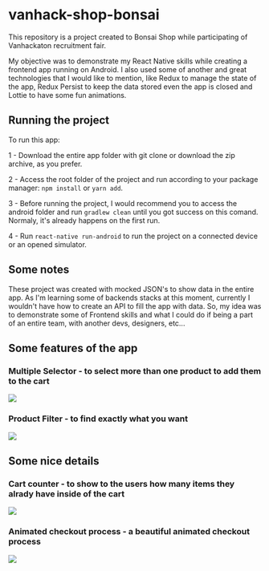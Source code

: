 # vanhack-shop-bonsai
This repository is a project created to Bonsai Shop while participating of Vanhackaton recruitment fair.

My objective was to demonstrate my React Native skills while creating a frontend app running on Android.
I also used some of another and great technologies that I would like to mention, like Redux to manage the state of the app, Redux Persist to keep the data stored even the app is closed and Lottie to have some fun animations.

## Running the project

To run this app: 

1 - Download the entire app folder with git clone or download the zip archive, as you prefer. 

2 - Access the root folder of the project and run according to your package manager: `npm install` or `yarn add`.

3 - Before running the project, I would recommend you to access the android folder and run `gradlew clean` until you got success on this comand. Normaly, it's already happens on the first run.

4 - Run `react-native run-android` to run the project on a connected device or an opened simulator.

## Some notes

These project was created with mocked JSON's to show data in the entire app. As I'm learning some of backends stacks at this moment, currently I wouldn't have how to create an API to fill the app with data. So, my idea was to demonstrate some of Frontend skills and what I could do if being a part of an entire team, with another devs, designers, etc...

## Some features of the app

### Multiple Selector - to select more than one product to add them to the cart

![](multiple_selector.gif)

### Product Filter - to find exactly what you want

![](filter.gif)

## Some nice details

### Cart counter - to show to the users how many items they alrady have inside of the cart

![](cart_counter.gif)

### Animated checkout process - a beautiful animated checkout process

![](checkout.gif)


